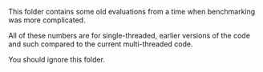 This folder contains some old evaluations from a time when benchmarking was more complicated.

All of these numbers are for single-threaded, earlier versions of the code and such compared to the current multi-threaded code.

You should ignore this folder.

